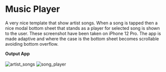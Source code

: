 # Music Player

A very nice template that show artist songs. When a song is tapped then a nice modal bottom sheet that stands as a player for selected song is shown to the user.
These screenshot have been taken on iPhone 12 Pro.
The app is made adaptive and where the case is the bottom sheet becomes scrollable avoiding bottom overflow.

**Output App** </br></br>
![artist_songs](https://user-images.githubusercontent.com/48943323/161385850-3e192482-d50f-4ea1-b05f-312998b7472b.png) ![song_player](https://user-images.githubusercontent.com/48943323/161385975-181634d0-d338-4b45-a0ca-0393d2ef5209.png)
